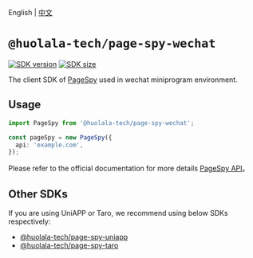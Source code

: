 [npm-image]: https://img.shields.io/npm/v/@huolala-tech/page-spy-wechat?logo=npm&label=version
[npm-url]: https://www.npmjs.com/package/@huolala-tech/page-spy-wechat
[minified-image]: https://img.shields.io/bundlephobia/min/@huolala-tech/page-spy-wechat
[minified-url]: https://unpkg.com/browse/@huolala-tech/page-spy-wechat/dist/iife/index.min.js

English | [中文](./README_ZH.md)

# `@huolala-tech/page-spy-wechat`

[![SDK version][npm-image]][npm-url]
[![SDK size][minified-image]][minified-url]

The client SDK of [PageSpy](https://www.pagespy.org) used in wechat miniprogram environment.

## Usage

```ts
import PageSpy from '@huolala-tech/page-spy-wechat';

const pageSpy = new PageSpy({
  api: 'example.com',
});
```

Please refer to the official documentation for more details [PageSpy API](https://www.pagespy.org/#/docs/api)。

## Other SDKs

If you are using UniAPP or Taro, we recommend using below SDKs respectively:

- [@huolala-tech/page-spy-uniapp](https://www.npmjs.com/package/@huolala-tech/page-spy-uniapp)
- [@huolala-tech/page-spy-taro](https://www.npmjs.com/package/@huolala-tech/page-spy-taro)
